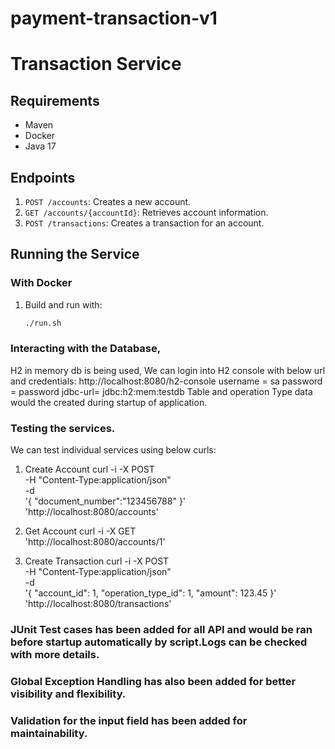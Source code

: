 # payment-transaction-v1

# Transaction Service

## Requirements
- Maven
- Docker
- Java 17

## Endpoints
1. `POST /accounts`: Creates a new account.
2. `GET /accounts/{accountId}`: Retrieves account information.
3. `POST /transactions`: Creates a transaction for an account.

## Running the Service

### With Docker
1. Build and run with:
   ```bash
   ./run.sh
### Interacting with the Database,
H2 in memory db is being used,
We can login into H2 console with below url and credentials:
http://localhost:8080/h2-console
username = sa
password = password
jdbc-url= jdbc:h2:mem:testdb
Table and operation Type data would the created during startup of application.

### Testing the services.
We can test individual services using below curls:
1. Create Account
curl -i -X POST \
-H "Content-Type:application/json" \
-d \
'{
"document_number":"123456788"
}' \
'http://localhost:8080/accounts'

2. Get Account
   curl -i -X GET \
   'http://localhost:8080/accounts/1'
3. Create Transaction
   curl -i -X POST \
   -H "Content-Type:application/json" \
   -d \
   '{
   "account_id": 1,
   "operation_type_id": 1,
   "amount": 123.45
   }' \
   'http://localhost:8080/transactions'

### JUnit Test cases has been added for all API and would be ran before startup automatically by script.Logs can be checked with more details.

### Global Exception Handling has also been added for better visibility and flexibility.

### Validation for the input field has been added for maintainability.
   
